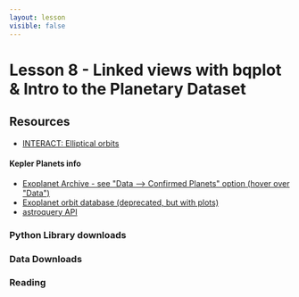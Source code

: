 ```yaml
---
layout: lesson
visible: false
---
```


# Lesson 8 - Linked views with bqplot & Intro to the Planetary Dataset

## Resources

 * <a href="https://www.khanacademy.org/partner-content/nasa/measuringuniverse/orbital-mechanics/pi/interact-elliptical-orbits">INTERACT: Elliptical orbits</a><script src="https://www.khanacademy.org/nasa/interact-elliptical-orbits/Interactive:x38ed057631800121/embed.js?editor=yes&buttons=yes&author=yes&embed=yes"></script>

#### Kepler Planets info

 * [Exoplanet Archive - see "Data --> Confirmed Planets" option (hover over "Data")](https://exoplanetarchive.ipac.caltech.edu/)
 * [Exoplanet orbit database (deprecated, but with plots)](http://exoplanets.org/)
 * [astroquery API](https://astroquery.readthedocs.io/en/latest/exoplanet_orbit_database/exoplanet_orbit_database.html)


### Python Library downloads


### Data Downloads


### Reading

